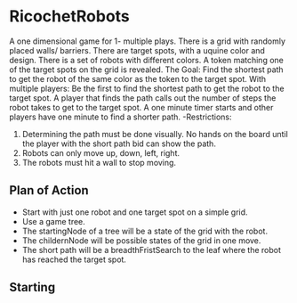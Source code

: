 # RicochetRobots
A one dimensional game for 1- multiple plays.
There is a grid with randomly placed walls/ barriers. 
There are target spots, with a uquine color and design. 
There is a set of robots with different colors. 
A token matching one of the target spots on the grid is revealed.
The Goal: Find the shortest path to get the robot of the same color as the token to the target spot.
With multiple players: Be the first to find the shortest path to get the robot to the target spot.
A player that finds the path calls out the number of steps the robot takes to get to the target spot.
A one minute timer starts and other players have one minute to find a shorter path.
-Restrictions:
  1. Determining the path must be done visually. No hands on the board until the player with the short path bid can show the path.
  2. Robots can only move up, down, left, right.
  3. The robots must hit a wall to stop moving. 
  
## Plan of Action
- Start with just one robot and one target spot on a simple grid.
- Use a game tree. 
- The startingNode of a tree will be a state of the grid with the robot.
- The childernNode will be possible states of the grid in one move.
- The short path will be a breadthFristSearch to the leaf where the robot has reached the target spot.

## Starting
